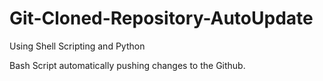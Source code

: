 # Git-Cloned-Repository-AutoUpdate
Using Shell Scripting and Python 

Bash Script automatically pushing changes to the Github.
